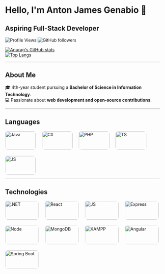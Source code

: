 # Hello, I'm Anton James Genabio 👋

## Aspiring Full-Stack Developer

![Profile Views](https://komarev.com/ghpvc/?username=Javabutdif&style=flat-square)
![GitHub followers](https://img.shields.io/github/followers/Javabutdif?label=Followers&style=social)

[![Anurag's GitHub stats](https://github-readme-stats.vercel.app/api?username=Javabutdif&show_icons=true&theme=radical)](https://github.com/anuraghazra/github-readme-stats)  
[![Top Langs](https://github-readme-stats.vercel.app/api/top-langs/?username=Javabutdif&layout=compact&theme=radical)](https://github.com/anuraghazra/github-readme-stats)

---

## About Me  

🎓 4th-year student pursuing a **Bachelor of Science in Information Technology**.  
💻 Passionate about **web development and open-source contributions**.  

---
## Languages

<div style="display: flex; gap: 20px; align-items: center; flex-wrap: wrap;">
  <img src="https://github.com/Javabutdif/Javabutdif/assets/116171287/f4eae50b-1003-4f3a-b01c-b8b152ae8447" alt="Java" style="width: 100px; height: 60px; object-fit: cover; border-radius: 8px;" />
  <img src="https://github.com/Javabutdif/Javabutdif/assets/116171287/5ed2e8f2-90d1-4608-8a67-7a673bb6e879" alt="C#" style="width: 100px; height: 60px; object-fit: cover; border-radius: 8px;" />
  <img src="https://github.com/Javabutdif/Javabutdif/assets/116171287/0c526a34-86c8-4cab-b8a1-74000527d302" alt="PHP" style="width: 100px; height: 60px; object-fit: cover; border-radius: 8px;" />
  <img src="https://github.com/user-attachments/assets/9465c7f8-5f9e-4e5a-bc3a-72d7c37a45d3" alt="TS" style="width: 100px; height: 60px; object-fit: cover; border-radius: 8px;" />
  <img src="https://github.com/user-attachments/assets/d7b73285-7e40-4805-82ba-c1435b18351e" alt="JS" style="width: 100px; height: 60px; object-fit: cover; border-radius: 8px;" />
</div>

---

## Technologies

<div style="display: flex; gap: 20px; align-items: center; flex-wrap: wrap;">
  <img src="https://github.com/user-attachments/assets/e0085f32-6914-47cd-8ef4-d7743846a45e" alt=".NET" style="width: 110px; height: 60px; object-fit: cover; border-radius: 8px;" />
  <img src="https://github.com/user-attachments/assets/42e151eb-6df5-41e7-b7ab-17fd07c328dd" alt="React" style="width: 110px; height: 60px; object-fit: cover; border-radius: 8px;" />
  <img src="https://github.com/user-attachments/assets/0d43f2f5-f0e6-4508-84aa-50f5f3bf9d94" alt="JS" style="width: 110px; height: 60px; object-fit: cover; border-radius: 8px;" />
  <img src="https://github.com/user-attachments/assets/4867fed4-dc1d-432c-9f2d-e4ab8ca57fc4" alt="Express" style="width: 110px; height: 60px; object-fit: cover; border-radius: 8px;" />
  <img src="https://github.com/user-attachments/assets/c8161f44-af35-4c36-a127-68b1205379d1" alt="Node" style="width: 110px; height: 60px; object-fit: cover; border-radius: 8px;" />
  <img src="https://github.com/user-attachments/assets/edecd045-2eb2-4b94-b92c-91b17b29d29b" alt="MongoDB" style="width: 110px; height: 60px; object-fit: cover; border-radius: 8px;" />
  <img src="https://github.com/user-attachments/assets/09d1be97-c967-4669-a0b5-f508e3725189" alt="XAMPP" style="width: 110px; height: 60px; object-fit: cover; border-radius: 8px;" />
  <img src="https://github.com/user-attachments/assets/0ba3547f-1613-4866-8761-e188fd143ce6" alt="Angular" style="width: 110px; height: 60px; object-fit: cover; border-radius: 8px;" />
  <img src="https://github.com/user-attachments/assets/116171287/53d9d518-173c-4e69-95ec-6044b4476d7e" alt="Spring Boot" style="width: 110px; height: 60px; object-fit: cover; border-radius: 8px;" />
</div>


